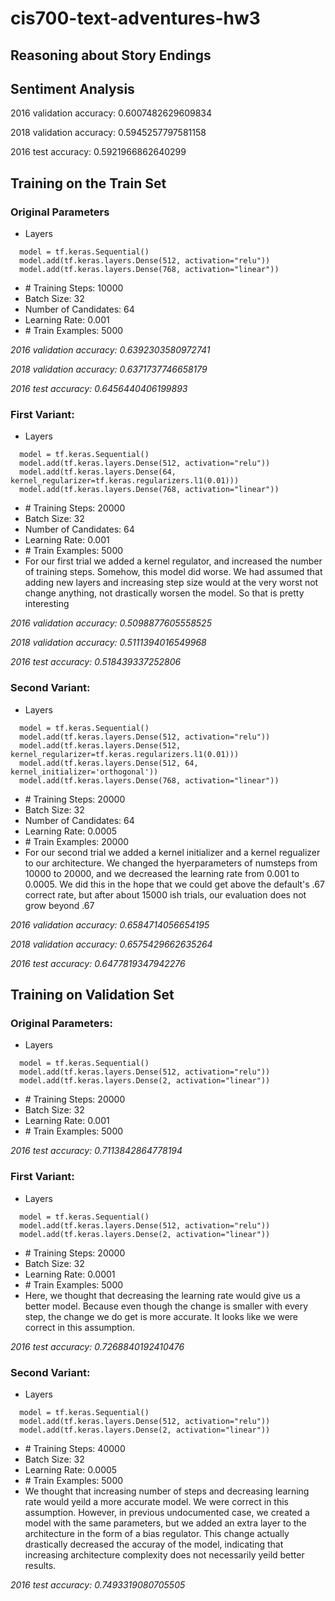 # cis700-text-adventures-hw3
Reasoning about Story Endings
-----------------------------

## Sentiment Analysis
2016 validation accuracy: 
0.6007482629609834

2018 validation accuracy: 
0.5945257797581158

2016 test accuracy: 
0.5921966862640299

## Training on the Train Set
### Original Parameters
- Layers
~~~~
  model = tf.keras.Sequential()
  model.add(tf.keras.layers.Dense(512, activation="relu"))
  model.add(tf.keras.layers.Dense(768, activation="linear"))
~~~~
- \# Training Steps: 10000
- Batch Size: 32
- Number of Candidates: 64
- Learning Rate: 0.001
- \# Train Examples: 5000

_2016 validation accuracy: 0.6392303580972741_

_2018 validation accuracy: 0.6371737746658179_

_2016 test accuracy: 0.6456440406199893_

### First Variant:
- Layers
~~~~
  model = tf.keras.Sequential()
  model.add(tf.keras.layers.Dense(512, activation="relu"))
  model.add(tf.keras.layers.Dense(64, kernel_regularizer=tf.keras.regularizers.l1(0.01)))
  model.add(tf.keras.layers.Dense(768, activation="linear"))
~~~~
- \# Training Steps: 20000
- Batch Size: 32
- Number of Candidates: 64
- Learning Rate: 0.001
- \# Train Examples: 5000
- For our first trial we added a kernel regulator, and increased the number of training steps. Somehow, this model did worse. We had assumed that adding new layers and increasing step size would at the very worst not change anything, not drastically worsen the model. So that is pretty interesting

_2016 validation accuracy: 0.5098877605558525_

_2018 validation accuracy: 0.5111394016549968_

_2016 test accuracy: 0.518439337252806_

### Second Variant:
- Layers
~~~~
  model = tf.keras.Sequential()
  model.add(tf.keras.layers.Dense(512, activation="relu"))
  model.add(tf.keras.layers.Dense(512, kernel_regularizer=tf.keras.regularizers.l1(0.01)))
  model.add(tf.keras.layers.Dense(512, 64, kernel_initializer='orthogonal'))
  model.add(tf.keras.layers.Dense(768, activation="linear"))
~~~~
- \# Training Steps: 20000
- Batch Size: 32
- Number of Candidates: 64
- Learning Rate: 0.0005
- \# Train Examples: 20000
- For our second trial we added a kernel initializer and a kernel regualizer to our architecture. We changed the hyerparameters of numsteps from 10000 to 20000, and we decreased the learning rate from 0.001 to 0.0005. We did this in the hope that we could get above the default's .67 correct rate, but after about 15000 ish trials, our evaluation does not grow beyond .67

_2016 validation accuracy: 0.6584714056654195_

_2018 validation accuracy: 0.6575429662635264_

_2016 test accuracy: 0.6477819347942276_

## Training on Validation Set
### Original Parameters: ###
- Layers
~~~~
  model = tf.keras.Sequential()
  model.add(tf.keras.layers.Dense(512, activation="relu"))
  model.add(tf.keras.layers.Dense(2, activation="linear"))
~~~~
- \# Training Steps: 20000
- Batch Size: 32
- Learning Rate: 0.001
- \# Train Examples: 5000

_2016 test accuracy: 0.7113842864778194_

### First Variant:
- Layers
~~~~
  model = tf.keras.Sequential()
  model.add(tf.keras.layers.Dense(512, activation="relu"))
  model.add(tf.keras.layers.Dense(2, activation="linear"))
~~~~
- \# Training Steps: 20000
- Batch Size: 32
- Learning Rate: 0.0001
- \# Train Examples: 5000
- Here, we thought that decreasing the learning rate would give us a better model. Because even though the change is smaller with every step, the change we do get is more accurate. It looks like we were correct in this assumption.

_2016 test accuracy: 0.7268840192410476_

### Second Variant:
- Layers
~~~~
  model = tf.keras.Sequential()
  model.add(tf.keras.layers.Dense(512, activation="relu"))
  model.add(tf.keras.layers.Dense(2, activation="linear"))
~~~~
- \# Training Steps: 40000
- Batch Size: 32
- Learning Rate: 0.0005
- \# Train Examples: 5000
- We thought that increasing number of steps and decreasing learning rate would yeild a more accurate model. We were correct in this assumption. However, in previous undocumented case, we created a model with the same parameters, but we added an extra layer to the architecture in the form of a bias regulator. This change actually drastically decreased the accuray of the model, indicating that increasing architecture complexity does not necessarily yeild better results.

_2016 test accuracy: 0.7493319080705505_
